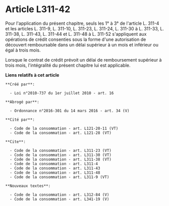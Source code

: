 # Article L311-42

Pour l'application du présent chapitre, seuls les 1° à 3° de l'article L. 311-4 et les articles L. 311-9, L. 311-10, L.
311-23, L. 311-24, L. 311-30 à L. 311-33, L. 311-38, L. 311-43, L. 311-44 et L. 311-48 à L. 311-52 s'appliquent aux
opérations de crédit consenties sous la forme d'une autorisation de découvert remboursable dans un délai supérieur à un mois
et inférieur ou égal à trois mois. 

Lorsque le contrat de crédit prévoit un délai de remboursement supérieur à trois mois, l'intégralité du présent chapitre lui
est applicable.

**Liens relatifs à cet article**

	**Créé par**:

	  - Loi n°2010-737 du 1er juillet 2010 - art. 16

	**Abrogé par**:

	  - Ordonnance n°2016-301 du 14 mars 2016 - art. 34 (V)

	**Cité par**:

	  - Code de la consommation - art. L121-20-11 (VT)
	  - Code de la consommation - art. L121-28 (VT)

	**Cite**:

	  - Code de la consommation - art. L311-23 (VT)
	  - Code de la consommation - art. L311-30 (VT)
	  - Code de la consommation - art. L311-38 (VT)
	  - Code de la consommation - art. L311-4
	  - Code de la consommation - art. L311-43
	  - Code de la consommation - art. L311-48
	  - Code de la consommation - art. L311-9 (VT)

	**Nouveaux textes**:

	  - Code de la consommation - art. L312-84 (V)
	  - Code de la consommation - art. L341-19 (V)
